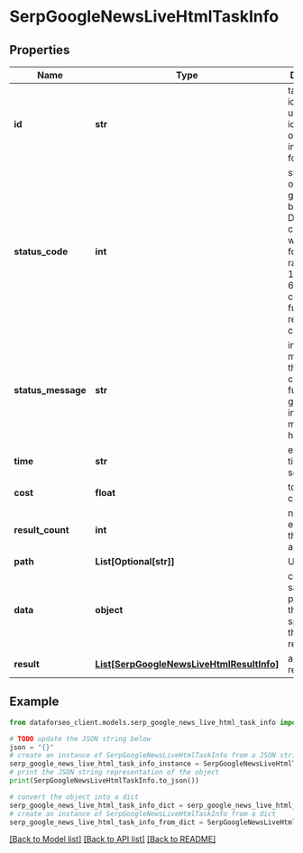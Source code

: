 # SerpGoogleNewsLiveHtmlTaskInfo


## Properties

Name | Type | Description | Notes
------------ | ------------- | ------------- | -------------
**id** | **str** | task identifier unique task identifier in our system in the UUID format | [optional] 
**status_code** | **int** | status code of the task generated by DataForSEO, can be within the following range: 10000-60000 you can find the full list of the response codes here | [optional] 
**status_message** | **str** | informational message of the task you can find the full list of general informational messages here | [optional] 
**time** | **str** | execution time, seconds | [optional] 
**cost** | **float** | total tasks cost, USD | [optional] 
**result_count** | **int** | number of elements in the result array | [optional] 
**path** | **List[Optional[str]]** | URL path | [optional] 
**data** | **object** | contains the same parameters that you specified in the POST request | [optional] 
**result** | [**List[SerpGoogleNewsLiveHtmlResultInfo]**](SerpGoogleNewsLiveHtmlResultInfo.md) | array of results | [optional] 

## Example

```python
from dataforseo_client.models.serp_google_news_live_html_task_info import SerpGoogleNewsLiveHtmlTaskInfo

# TODO update the JSON string below
json = "{}"
# create an instance of SerpGoogleNewsLiveHtmlTaskInfo from a JSON string
serp_google_news_live_html_task_info_instance = SerpGoogleNewsLiveHtmlTaskInfo.from_json(json)
# print the JSON string representation of the object
print(SerpGoogleNewsLiveHtmlTaskInfo.to_json())

# convert the object into a dict
serp_google_news_live_html_task_info_dict = serp_google_news_live_html_task_info_instance.to_dict()
# create an instance of SerpGoogleNewsLiveHtmlTaskInfo from a dict
serp_google_news_live_html_task_info_from_dict = SerpGoogleNewsLiveHtmlTaskInfo.from_dict(serp_google_news_live_html_task_info_dict)
```
[[Back to Model list]](../README.md#documentation-for-models) [[Back to API list]](../README.md#documentation-for-api-endpoints) [[Back to README]](../README.md)


